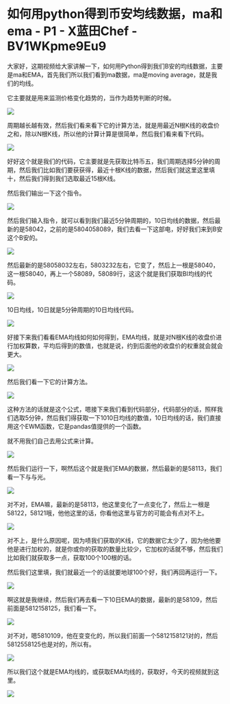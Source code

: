 # 如何用python得到币安均线数据，ma和ema - P1 - X蓝田Chef - BV1WKpme9Eu9

大家好，这期视频给大家讲解一下，如何用Python得到我们B安的均线数据，主要是ma和EMA，首先我们所以我们看到ma数据，ma是moving average，就是我们的均线。

它主要就是用来监测价格变化趋势的，当作为趋势判断的时候。

![](img/698104a93c1a7d35b37c061b6ed45a3c_1.png)

周期越长越有效，然后我们看来看下它的计算方法，就是用最近N根K线的收盘价之和，除以N根K线，所以他的计算计算是很简单，然后我们看来看下代码。



![](img/698104a93c1a7d35b37c061b6ed45a3c_3.png)

好好这个就是我们的代码，它主要就是先获取比特币五，我们周期选择5分钟的周期，然后我们比如我们要获获得，最近十根K线的数据，然后我们就这里这里填十，然后我们得到我们选取最近15根K线。

然后我们输出一下这个指令。

![](img/698104a93c1a7d35b37c061b6ed45a3c_5.png)

然后我们输入指令，就可以看到我们最近5分钟周期的，10日均线的数据，然后最新的是58042，之前的是5804058089，我们去看一下这部电，好好我们来到B安这个B安的。



![](img/698104a93c1a7d35b37c061b6ed45a3c_7.png)

然后最新的是58058032左右，5803232左右，它变了，然后上一根是58040，这一根58040，再上一个58089，58089行，这这个就是我们获取BI均线的代码。



![](img/698104a93c1a7d35b37c061b6ed45a3c_9.png)

10日均线，10日就是5分钟周期的10日均线代码。

![](img/698104a93c1a7d35b37c061b6ed45a3c_11.png)

好接下来我们看看EMA均线如何如何得到，EMA均线，就是对N根K线的收盘价进行加权算数，平均后得到的数值，也就是说，约到后面他的收盘价的权重就会就会更大。



![](img/698104a93c1a7d35b37c061b6ed45a3c_13.png)

然后我们看一下它的计算方法。

![](img/698104a93c1a7d35b37c061b6ed45a3c_15.png)

这种方法的话就是这个公式，嗯接下来我们看到代码部分，代码部分的话，照样我们选取5分钟，然后我们得获取一下1010日均线的数值，10日均线的话，我们直接用这个EWM函数，它是pandas值提供的一个函数。

就不用我们自己去用公式来计算。

![](img/698104a93c1a7d35b37c061b6ed45a3c_17.png)

然后我们运行一下，啊然后这个就是我们EMA的数据，然后最新的是58113，我们看一下与与光。

![](img/698104a93c1a7d35b37c061b6ed45a3c_19.png)

对不对，EMA嘛，最新的是58113，他这里变化了一点变化了，然后上一根是58122，58121哦，他他这里的话，你看他这里与官方的可能会有点对不上。



![](img/698104a93c1a7d35b37c061b6ed45a3c_21.png)

对不上，是什么原因呢，因为啧我们获取的K线，它的数据它太少了，因为他他要他是进行加权的，就是你或你的获取的数量比较少，它加权的话就不够，然后我们比如我们就获取多一点，获取100个100根的话。

然后我们这里填，我们就最近一个的话就要地球100个好，我们再回再运行一下。

![](img/698104a93c1a7d35b37c061b6ed45a3c_23.png)

啊这就是我继续，然后我们再去看一下10日EMA的数据，最新的是58109，然后前面是5812158125，我们看一下。



![](img/698104a93c1a7d35b37c061b6ed45a3c_25.png)

对不对，嗯5810109，他在变变化的，所以我们前面一个5812158121对的，然后5812558125也是对的，所以有。



![](img/698104a93c1a7d35b37c061b6ed45a3c_27.png)

所以我们这个就是EMA均线的，或获取EMA均线的，获取好，今天的视频就到这里。

![](img/698104a93c1a7d35b37c061b6ed45a3c_29.png)